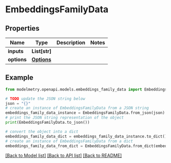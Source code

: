 # EmbeddingsFamilyData


## Properties

Name | Type | Description | Notes
------------ | ------------- | ------------- | -------------
**inputs** | **List[str]** |  | 
**options** | [**Options**](Options.md) |  | 

## Example

```python
from modelmetry.openapi.models.embeddings_family_data import EmbeddingsFamilyData

# TODO update the JSON string below
json = "{}"
# create an instance of EmbeddingsFamilyData from a JSON string
embeddings_family_data_instance = EmbeddingsFamilyData.from_json(json)
# print the JSON string representation of the object
print(EmbeddingsFamilyData.to_json())

# convert the object into a dict
embeddings_family_data_dict = embeddings_family_data_instance.to_dict()
# create an instance of EmbeddingsFamilyData from a dict
embeddings_family_data_from_dict = EmbeddingsFamilyData.from_dict(embeddings_family_data_dict)
```
[[Back to Model list]](../README.md#documentation-for-models) [[Back to API list]](../README.md#documentation-for-api-endpoints) [[Back to README]](../README.md)



